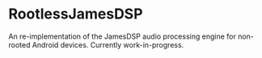 # RootlessJamesDSP

An re-implementation of the JamesDSP audio processing engine for non-rooted Android devices. Currently work-in-progress.
